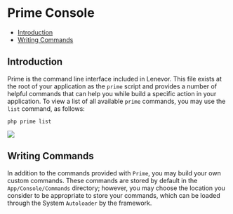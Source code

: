 # Prime Console

- [Introduction](#introduction)
- [Writing Commands](#writing-commands)

<a name="introduction"></a>
## Introduction

Prime is the command line interface included in Lenevor. This file exists at the root of your application as the `prime` script and provides a number of helpful commands that can help you while build a specific action in your application. To view a list of all available `prime` commands, you may use the `list` command, as follows: 

    php prime list

<img src="https://drive.google.com/file/d/1D2cGwqXNziTEydV5F8_CjHg2_6-Rk1sc/view?usp=sharing" />

<a name="writing-commands"></a>
## Writing Commands

In addition to the commands provided with `Prime`, you may build your own custom commands. These commands are stored by default in the `App/Console/Commands` directory; however, you may choose the location you consider to be appropriate to store your commands, which can be loaded through the System `Autoloader` by the framework. 
